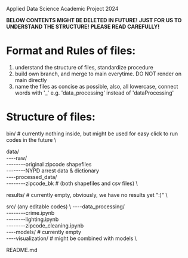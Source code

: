 Applied Data Science Academic Project 2024

**BELOW CONTENTS MIGHT BE DELETED IN FUTURE!**
**JUST FOR US TO UNDERSTAND THE STRUCTURE!**
**PLEASE READ CAREFULLY!**


# Format and Rules of files:
1. understand the structure of files, standardize procedure
2. build own branch, and merge to main everytime. DO NOT render on main directly
3. name the files as concise as possible, also, all lowercase, connect words with '_' e.g. 'data_processing' instead of 'dataProcessing'

# Structure of files:
bin/ # currently nothing inside, but might be used for easy click to run codes in the future \

data/ \
----raw/ \
--------original zipcode shapefiles \
--------NYPD arrest data & dictionary \
----processed_data/ \
--------zipcode_bk # (both shapefiles and csv files) \

results/ # currently empty, obviously, we have no results yet ":)" \

src/ (any editable codes) \ 
----data_processing/ \
--------crime.ipynb \
--------lighting.ipynb \
--------zipcode_cleaning.ipynb \
----models/ # currently empty \
----visualization/ # might be combined with models \

README.md
